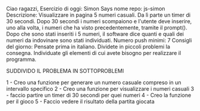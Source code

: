 Ciao ragazzi,
Esercizio di oggi: Simon Says
nome repo: js-simon
Descrizione: Visualizzare in pagina 5 numeri casuali. Da lì parte un timer di 30 secondi. Dopo 30 secondi i numeri scompaiono e l'utente deve inserire, uno alla volta, i numeri che ha visto precedentemente, tramite il prompt(). Dopo che sono stati inseriti i 5 numeri, il software dice quanti e quali dei numeri da indovinare sono stati individuati.
Numero push minimi: 7
Consigli del giorno:
Pensate prima in italiano.
Dividete in piccoli problemi la consegna.
Individuate gli elementi di cui avete bisogno per realizzare il programma.


SUDDIVIDO IL PROBLEMA IN SOTTOPROBLEMI

1 - Creo una funzione per generare un numero casuale compreso in un intervallo specifico 
2 - Creo una funzione per visualizzare i numeri casuali 
3 - faccio partire un timer di 30 secondi per quei numeri 
4 - Creo la funzione per il gioco
5 - Faccio vedere il risultato della partita giocata 